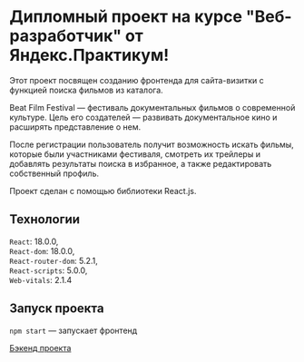 # Дипломный проект на курсе "Веб-разработчик" от Яндекс.Практикум!

Этот проект посвящен созданию фронтенда для сайта-визитки с функцией поиска фильмов из каталога. 

Beat Film Festival — фестиваль документальных фильмов о современной культуре. Цель его создателей — развивать документальное кино и расширять представление о нем.

После регистрации пользователь получит возможность искать фильмы, которые были участниками фестиваля, смотреть их трейлеры и добавлять результаты поиска в избранное, а также редактировать собственный профиль. 

Проект сделан с помощью библиотеки React.js.

## Технологии

`React`: 18.0.0,   
`React-dom`: 18.0.0,   
`React-router-dom`: 5.2.1,   
`React-scripts`: 5.0.0,   
`Web-vitals`: 2.1.4

## Запуск проекта

`npm start` — запускает фронтенд   

[Бэкенд проекта](https://github.com/Evgenia-N/movies-explorer-api) 
